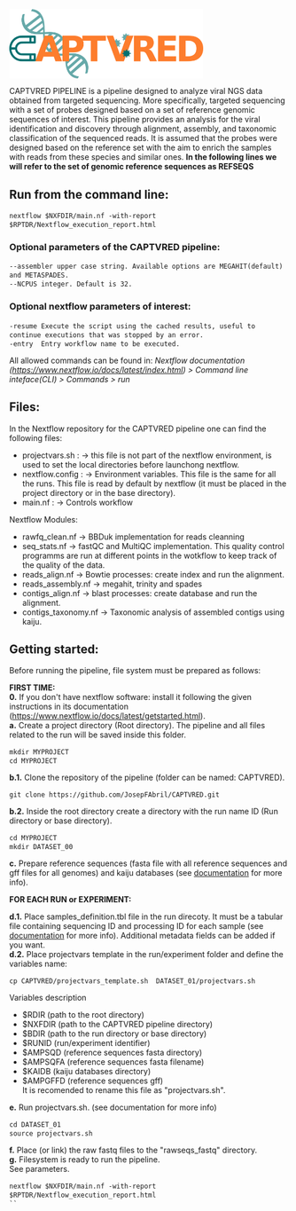 <img src="./docs/captvred_logo.png" title="CAPTVRED" alt="CAPTVRED" width="350px" align="center" />

CAPTVRED PIPELINE is a pipeline designed to analyze viral NGS data obtained from targeted sequencing. More specifically, targeted sequencing with a set of probes designed based on a set of reference genomic sequences of interest. This pipeline provides an analysis for the viral identification and discovery through alignment, assembly, and taxonomic classification of the sequenced reads. It is assumed that the probes were designed based on the reference set  with the aim to enrich the samples with reads from these species and similar ones.
**In the following lines we will refer to the set of genomic reference sequences as REFSEQS**

## Run from the command line:
```{.sh}
nextflow $NXFDIR/main.nf -with-report $RPTDR/Nextflow_execution_report.html
```

### Optional parameters of the CAPTVRED pipeline:
```{.sh}
--assembler upper case string. Available options are MEGAHIT(default) and METASPADES.
--NCPUS integer. Default is 32.
```
### Optional nextflow parameters of interest:
```{.sh}
-resume Execute the script using the cached results, useful to continue executions that was stopped by an error.
-entry  Entry workflow name to be executed.
```
All allowed commands can be found in:  _Nextflow documentation (https://www.nextflow.io/docs/latest/index.html) > Command line inteface(CLI) > Commands > run_

## Files:
In the Nextflow repository for the CAPTVRED pipeline one can find the following files:
* projectvars.sh : &rarr; this file is not part of the nextflow environment, is used to set the local directories before launchong nextflow.
* nextflow.config : &rarr; Environment variables. This file is the same for all the runs. This file is read by default by nextflow (it must be placed in the project directory or in the base directory).
* main.nf : &rarr; Controls workflow


Nextflow Modules:
* rawfq_clean.nf &rarr; BBDuk implementation for reads cleanning
* seq_stats.nf &rarr; fastQC and  MultiQC implementation. This quality control programms are run at different points in the wotkflow to keep track of the quality of the data. 
* reads_align.nf &rarr; Bowtie processes: create index and run the alignment.
* reads_assembly.nf &rarr; megahit, trinity and spades
* contigs_align.nf &rarr; blast processes: create database and run the alignment.
* contigs_taxonomy.nf &rarr; Taxonomic analysis of assembled contigs using kaiju.

## Getting started:
Before running the pipeline, file system must be prepared as follows:

__FIRST TIME:__<br /> 
__0.__ If you don't have nextflow software: install it following the given instructions in its documentation (https://www.nextflow.io/docs/latest/getstarted.html). <br />
__a.__ Create a project directory (Root directory). The pipeline and all files related to the run will be saved inside this folder.<br />
```{.sh}
mkdir MYPROJECT
cd MYPROJECT
```
__b.1.__ Clone the repository of the pipeline (folder can be named: CAPTVRED). <br />
```{.sh}
git clone https://github.com/JosepFAbril/CAPTVRED.git
```
__b.2.__  Inside the root directory create a directory with the run name ID (Run directory or base directory). <br />
```{.sh}
cd MYPROJECT
mkdir DATASET_00
```
__c.__ Prepare reference sequences (fasta file with all reference sequences and gff files for all genomes) and kaiju databases (see [documentation](https://github.com/JosepFAbril/CAPTVRED/blob/main/docs/readme_DOCUMENTATION_virwaste.md) for more info). <br />

__FOR EACH RUN or EXPERIMENT:__<br /> 

__d.1.__ Place samples_definition.tbl file in the run direcoty. It must be a tabular file containing sequencing ID and processing ID for each sample (see [documentation](https://github.com/JosepFAbril/CAPTVRED/blob/main/docs/readme_DOCUMENTATION_virwaste.md) for more info). Additional metadata fields can be added if you want.<br />
__d.2.__ Place projectvars template in the run/experiment folder and define the variables name: <br />

```{.sh}
cp CAPTVRED/projectvars_template.sh  DATASET_01/projectvars.sh
```
Variables description
-  $RDIR (path to the root directory)<br />
-  $NXFDIR (path to the CAPTVRED pipeline directory) <br /> 
-  $BDIR (path to the run directory or base directory) <br />
-  $RUNID (run/experiment identifier)<br />
-  $AMPSQD (reference sequences fasta directory)<br />
-  $AMPSQFA (reference sequences fasta filename)<br />
-  $KAIDB (kaiju databases directory)<br />
-  $AMPGFFD (reference sequences gff)<br />
It is recomended to rename this file as "projectvars.sh".<br />

__e.__ Run projectvars.sh. (see documentation for more info)<br />
```{.sh}
cd DATASET_01
source projectvars.sh
```
__f.__ Place (or link) the raw fastq files to the "rawseqs_fastq" directory.<br />
__g.__ Filesystem is ready to run the pipeline.<br />See parameters.
```{.sh}
nextflow $NXFDIR/main.nf -with-report $RPTDR/Nextflow_execution_report.html
``


